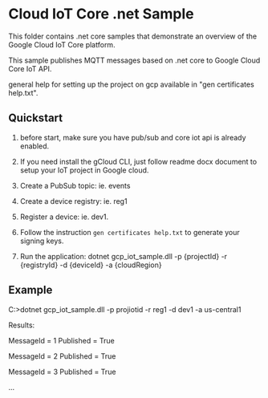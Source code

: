 # Cloud IoT Core .net Sample
This folder contains .net core samples that demonstrate an overview of the Google Cloud IoT Core platform.

This sample publishes MQTT messages based on .net core to Google Cloud Core IoT API.

general help for setting up the project on gcp available in "gen certificates help.txt".


## Quickstart
1. before start, make sure you have pub/sub and core iot api is already enabled.

2. If you need install the gCloud CLI, just follow readme docx document to setup your IoT project in Google cloud.

3. Create a PubSub topic: ie. events

4. Create a device registry: ie. reg1

5. Register a device: ie. dev1.

6. Follow the instruction `gen certificates help.txt` to generate your signing keys.

7. Run the application:
  dotnet gcp_iot_sample.dll -p {projectId} -r {registryId} -d {deviceId} -a {cloudRegion}

## Example

C:\>dotnet gcp_iot_sample.dll -p projiotid -r reg1 -d dev1 -a us-central1

Results:

MessageId = 1 Published = True

MessageId = 2 Published = True

MessageId = 3 Published = True

...
